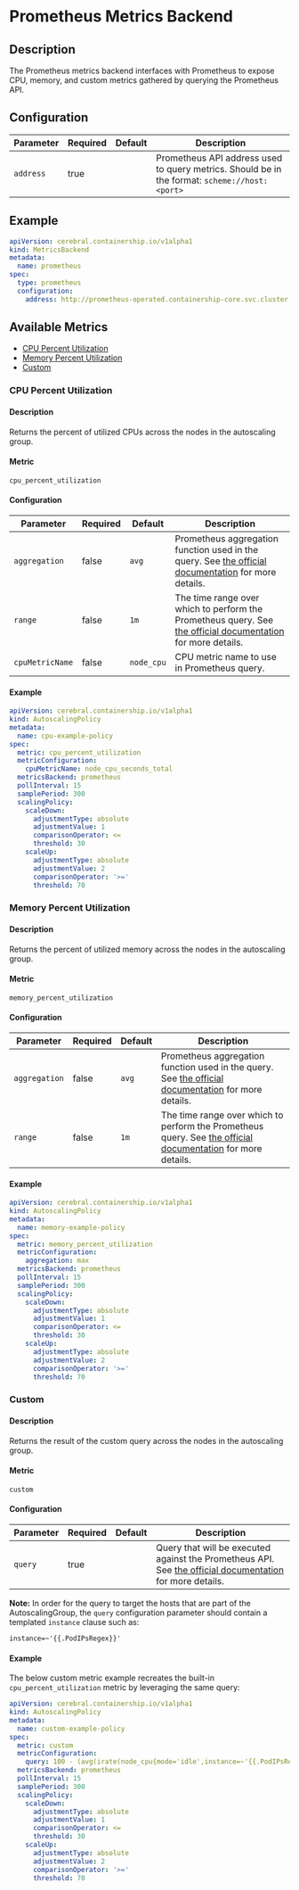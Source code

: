 # Prometheus Metrics Backend

## Description
The Prometheus metrics backend interfaces with Prometheus to expose CPU, memory, and custom metrics gathered by querying the Prometheus API.

## Configuration
| Parameter | Required | Default | Description |
|-----------|----------|---------|-------------|
| `address` | true | | Prometheus API address used to query metrics. Should be in the format: `scheme://host:<port>` |

## Example
```yaml
apiVersion: cerebral.containership.io/v1alpha1
kind: MetricsBackend
metadata:
  name: prometheus
spec:
  type: prometheus
  configuration:
    address: http://prometheus-operated.containership-core.svc.cluster.local:9090
```

## Available Metrics
* [CPU Percent Utilization](#cpu-percent-utilization)
* [Memory Percent Utilization](#memory-percent-utilization)
* [Custom](#custom)

### CPU Percent Utilization

#### Description
Returns the percent of utilized CPUs across the nodes in the autoscaling group.

#### Metric
`cpu_percent_utilization`

#### Configuration
| Parameter | Required | Default | Description |
|-----------|----------|---------|-------------|
| `aggregation` | false | `avg` | Prometheus aggregation function used in the query. See [the official documentation](https://prometheus.io/docs/prometheus/latest/querying/operators/#aggregation-operators) for more details. |
| `range` | false | `1m` | The time range over which to perform the Prometheus query. See [the official documentation](https://prometheus.io/docs/prometheus/latest/querying/basics/#range-vector-selectors) for more details. |
| `cpuMetricName` | false | `node_cpu` | CPU metric name to use in Prometheus query. |

#### Example
```yaml
apiVersion: cerebral.containership.io/v1alpha1
kind: AutoscalingPolicy
metadata:
  name: cpu-example-policy
spec:
  metric: cpu_percent_utilization
  metricConfiguration:
    cpuMetricName: node_cpu_seconds_total
  metricsBackend: prometheus
  pollInterval: 15
  samplePeriod: 300
  scalingPolicy:
    scaleDown:
      adjustmentType: absolute
      adjustmentValue: 1
      comparisonOperator: <=
      threshold: 30
    scaleUp:
      adjustmentType: absolute
      adjustmentValue: 2
      comparisonOperator: '>='
      threshold: 70
```

### Memory Percent Utilization

#### Description
Returns the percent of utilized memory across the nodes in the autoscaling group.

#### Metric
`memory_percent_utilization`

#### Configuration
| Parameter | Required | Default | Description |
|-----------|----------|---------|-------------|
| `aggregation` | false | `avg` | Prometheus aggregation function used in the query. See [the official documentation](https://prometheus.io/docs/prometheus/latest/querying/operators/#aggregation-operators) for more details. |
| `range` | false | `1m` | The time range over which to perform the Prometheus query. See [the official documentation](https://prometheus.io/docs/prometheus/latest/querying/basics/#range-vector-selectors) for more details. |

#### Example
```yaml
apiVersion: cerebral.containership.io/v1alpha1
kind: AutoscalingPolicy
metadata:
  name: memory-example-policy
spec:
  metric: memory_percent_utilization
  metricConfiguration:
    aggregation: max
  metricsBackend: prometheus
  pollInterval: 15
  samplePeriod: 300
  scalingPolicy:
    scaleDown:
      adjustmentType: absolute
      adjustmentValue: 1
      comparisonOperator: <=
      threshold: 30
    scaleUp:
      adjustmentType: absolute
      adjustmentValue: 2
      comparisonOperator: '>='
      threshold: 70
```

### Custom

#### Description
Returns the result of the custom query across the nodes in the autoscaling group.

#### Metric
`custom`

#### Configuration
| Parameter | Required | Default | Description |
|-----------|----------|---------|-------------|
| `query` | true | | Query that will be executed against the Prometheus API. See [the official documentation](https://prometheus.io/docs/prometheus/latest/querying/basics/) for more details. |

**Note:** In order for the query to target the hosts that are part of the AutoscalingGroup, the `query` configuration parameter should contain a templated `instance` clause such as:
```
instance=~'{{.PodIPsRegex}}'
```

#### Example
The below custom metric example recreates the built-in `cpu_percent_utilization` metric by leveraging the same query:
```yaml
apiVersion: cerebral.containership.io/v1alpha1
kind: AutoscalingPolicy
metadata:
  name: custom-example-policy
spec:
  metric: custom
  metricConfiguration:
    query: 100 - (avg(irate(node_cpu{mode='idle',instance=~'{{.PodIPsRegex}}'}[1m])) * 100)
  metricsBackend: prometheus
  pollInterval: 15
  samplePeriod: 300
  scalingPolicy:
    scaleDown:
      adjustmentType: absolute
      adjustmentValue: 1
      comparisonOperator: <=
      threshold: 30
    scaleUp:
      adjustmentType: absolute
      adjustmentValue: 2
      comparisonOperator: '>='
      threshold: 70
```

